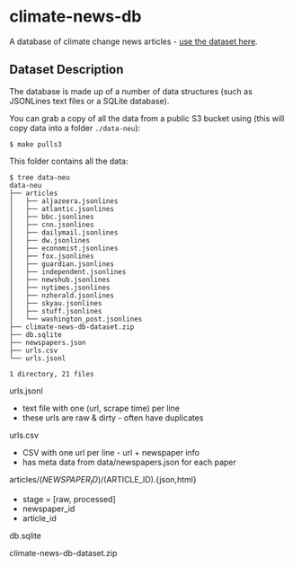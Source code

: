 # climate-news-db

A database of climate change news articles - [use the dataset here](http://www.climate-news-db.com/).


## Dataset Description

The database is made up of a number of data structures (such as JSONLines text files or a SQLite database).

You can grab a copy of all the data from a public S3 bucket using (this will copy data into a folder `./data-neu`):

```shell
$ make pulls3
```

This folder contains all the data:

```
$ tree data-neu
data-neu
├── articles
│   ├── aljazeera.jsonlines
│   ├── atlantic.jsonlines
│   ├── bbc.jsonlines
│   ├── cnn.jsonlines
│   ├── dailymail.jsonlines
│   ├── dw.jsonlines
│   ├── economist.jsonlines
│   ├── fox.jsonlines
│   ├── guardian.jsonlines
│   ├── independent.jsonlines
│   ├── newshub.jsonlines
│   ├── nytimes.jsonlines
│   ├── nzherald.jsonlines
│   ├── skyau.jsonlines
│   ├── stuff.jsonlines
│   └── washington_post.jsonlines
├── climate-news-db-dataset.zip
├── db.sqlite
├── newspapers.json
├── urls.csv
└── urls.jsonl

1 directory, 21 files

```

urls.jsonl

- text file with one (url, scrape time) per line
- these urls are raw & dirty - often have duplicates

urls.csv

- CSV with one url per line - url + newspaper info
- has meta data from data/newspapers.json for each paper

articles/$(NEWSPAPER_ID)/$(ARTICLE_ID).{json,html}

- stage = [raw, processed]
- newspaper_id
- article_id

db.sqlite

climate-news-db-dataset.zip


